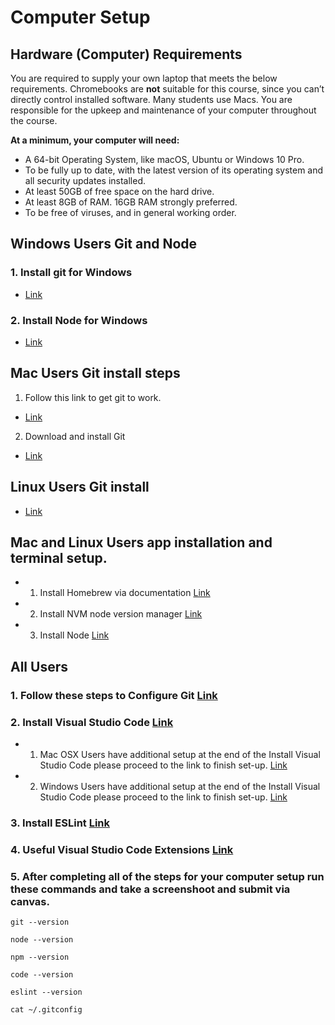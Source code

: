 # Computer Setup

## Hardware (Computer) Requirements

You are required to supply your own laptop that meets the below requirements. Chromebooks are **not** suitable for this course, since you can’t directly control installed software. Many students use Macs. You are responsible for the upkeep and maintenance of your computer throughout the course. 

**At a minimum, your computer will need:**

* A 64-bit Operating System, like macOS, Ubuntu or Windows 10 Pro.
* To be fully up to date, with the latest version of its operating system and all security updates installed.
* At least 50GB of free space on the hard drive.
* At least 8GB of RAM. 16GB RAM strongly preferred.
* To be free of viruses, and in general working order.

## Windows Users Git and Node  
### 1. Install git for Windows 
 * [Link](git-for-windows-instal.md)
### 2. Install Node for Windows 
 * [Link](node-window-users.md)


## Mac Users Git install steps

1. Follow this link to get git to work. 
* [Link](mac-xcode.md)
2. Download and install Git 
* [Link](git-mac-users.md)

## Linux Users Git install
* [Link](git-linux-users.md)

## Mac and Linux Users app installation and terminal setup.
* 1. Install Homebrew via documentation
 [Link](brew-mac-linux.md)
* 2. Install NVM node version manager
 [Link](nvm.md)
* 3. Install Node [Link](node-for-mac-linux.md)
## All Users

### 1. Follow these steps to Configure Git [Link](all-user-git-config.md)


### 2. Install Visual Studio Code [Link](vscode-all.md)
 * 1. Mac OSX Users have additional setup at the end of the Install Visual Studio Code please proceed to the link to finish set-up.
 [Link](vscode-mac.md)
 * 2. Windows Users have additional setup at the end of the Install Visual Studio Code please proceed to the link to finish set-up. 
 [Link](vscode-windows.md)

### 3. Install ESLint [Link](eslint.md)

### 4. Useful Visual Studio Code Extensions [Link](vscode-ex.md)

### 5. After completing all of the steps for your computer setup run these commands and take a screenshoot and submit via canvas.
```
git --version

node --version

npm --version

code --version

eslint --version

cat ~/.gitconfig
```
 
 




